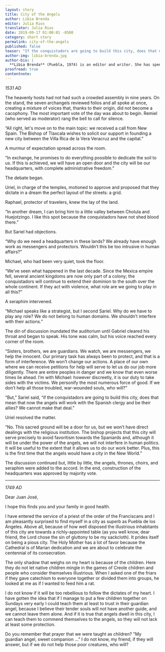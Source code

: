 ```yaml
---
layout: story
title: City of the Angels
author: Libia Brenda
editor: Julia Rios
translator: Julia Rios
date: 2019-09-17 01:00:01 -0500
category: short story
permalink: city-of-the-angels
published: false
teaser: "If the conquistadors are going to build this city, does that mean that now the angels will work with the Spanish clergy and be their allies?"
author-img: libia-brenda.jpg
author-bio: |
  **Libia Brenda** (Puebla, 1974) is an editor and writer. She has spent the last twenty years making books (the majority of her work is on independent small publications), and writes science fiction and fantasy short stories. She is the co-founder of the Cúmulo de Tesla collective (@Cumulodetesla on Twitter), a multidisciplinary working group that promotes the dialogue between the arts and sciences, with a special focus on science fiction. She has published stories, reviews, and essays in online and printed magazines, as well as various anthologies. Her work has been translated from Spanish to English and Italian. In 2018 she was part of The Mexicanx Initiative, an endeavour led by John Picacio. She is a Hugo Award nominee in the Related Work category (2019), for the anthology _A Larger Reality/Una realidad más amplia_, attached to www.mexicanxinitiative.com
proofread: true
contentnote:
---
```


_1531 AD_

The heavenly hosts had not had such a crowded assembly in nine years. On the stand, the seven archangels reviewed folios and all spoke at once, creating a mixture of voices that, thanks to their origin, did not become a cacophony. The most important vote of the day was about to begin. Remiel (who served as moderator) rang the bell to call for silence.

“All right, let's move on to the main topic: we received a call from New Spain. The Bishop of Tlaxcala wishes to solicit our support in founding a new city between the Villa Rica de la Vera Veracruz and the capital.”

A murmur of expectation spread across the room.

“In exchange, he promises to do everything possible to dedicate the soil to us. If this is achieved, we will have an open door and the city will be our headquarters, with complete administrative freedom.”

The debate began.

Uriel, in charge of the temples, motioned to approve and proposed that they dictate in a dream the perfect layout of the streets: a grid.

Raphael, protector of travelers, knew the lay of the land.

“In another dream, I can bring him to a little valley between Cholula and Huejotzingo. I like this spot because the conquistadors have not shed blood there.”

But Sariel had objections.

“Why do we need a headquarters in these lands? We already have enough work as messengers and protectors. Wouldn’t this be too intrusive in human affairs?”

Michael, who had been very quiet, took the floor.

“We’ve seen what happened in the last decade. Since the Mexica empire fell, several ancient kingdoms are now only part of a colony; the conquistadors will continue to extend their dominion to the south over the whole continent. If they act with violence, what role are we going to play in all this?”

A seraphim intervened.

“Michael speaks like a strategist, but I second Sariel. Why do we have to play any role? We do not belong to human domains. We shouldn’t interfere with their actions.”

The din of discussion inundated the auditorium until Gabriel cleared his throat and began to speak. His tone was calm, but his voice reached every corner of the room.

“Sisters, brothers, we are guardians. We watch, we are messengers, we help the innocent. Our primary task has always been  to protect, and that is a form of interference. We won’t change our actions. A place of our own where we can receive petitions for help will serve to let us do our job more diligently. There are entire peoples in danger and we know that even worse times lie ahead. I’m with Michael: however discreetly, it is our duty to take sides with the victims. We personify the most numerous force of good. If we don’t help all those troubled, war-wounded souls, who will?”

“But,” Sariel said, “if the conquistadors are going to build this city, does that mean that now the angels will work with the Spanish clergy and be their allies? We cannot make that deal.”

Uriel resolved the matter.

“No. This sacred ground will be a door for us, but we won’t have direct dealings with the religious institution. The bishop projects that this city will serve precisely to avoid favoritism towards the Spaniards and, although it will be under the power of the angels, we will not interfere in human politics. It will be useful to the extent that it allows us to do our work better. Plus, this is the first time that the angels would have a city in the New World.”  

The discussion continued but, little by little, the angels, thrones, choirs, and seraphim were added to the accord. In the end, construction of the headquarters was approved by majority vote.

----

_1749 AD_

Dear Juan José,

I hope this finds you and your family in good health.

I have entered the service of a priest of the order of the Franciscans and I am pleasantly surprised to find myself in a city as superb as Puebla de los Ángeles. Above all, because of how well disposed the illustrious inhabitants of this city are towards a richly-appointed table (as you well know, dear friend, the Lord chose the sin of gluttony to be my sackcloth). It prides itself on being a pious city. The Holy Mother has a lot of favor because the Cathedral is of Marian dedication and we are about to celebrate the centennial of its consecration.

The only shadow that weighs on my heart is because of the children. Here they do not let native children mingle in the games of Creole children and people who consider themselves illustrious. When I asked one of the friars if they gave catechism to everyone together or divided them into groups, he looked at me as if I wanted to feed him a rat.

I do not know if it will be too rebellious to follow the dictates of my heart. I have gotten the idea that if I manage to put a few children together on Sundays very early I could teach them at least to trust in their guardian angel, because I believe their tender souls will not have another guide, and we cannot leave them alone. And if it is true that angels dwell in this city, I can teach them to commend themselves to the angels, so they will not lack at least some protection.

Do you remember that prayer that we were taught as children? "My guardian angel, sweet companion ..." I do not know, my friend, if they will answer, but if we do not help those poor creatures, who will?
